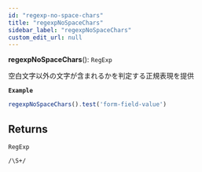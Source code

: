 ```yaml
---
id: "regexp-no-space-chars"
title: "regexpNoSpaceChars"
sidebar_label: "regexpNoSpaceChars"
custom_edit_url: null
---
```


**regexpNoSpaceChars**(): `RegExp`

空白文字以外の文字が含まれるかを判定する正規表現を提供

**`Example`**

```ts
regexpNoSpaceChars().test('form-field-value')
```

## Returns

`RegExp`

`/\S+/`
